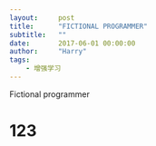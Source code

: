 ```yaml
---
layout:     post
title:      "FICTIONAL PROGRAMMER"
subtitle:   ""
date:       2017-06-01 00:00:00
author:     "Harry"
tags:
    - 增强学习
---
```


Fictional programmer 

<h1> 123 </h1>


<script>
    window.onload=function(){ 
        
        $.ajax({
            type: "GET",
            url: "http://api.hackiey.com:8000/api?input1=100&input2=200",
            xhrFields:{'Access-Control-Allow-Origin': '*'}}
        ).done(function(msg){
            console.log ("Data Saved: " + msg)
        }).fail(function(jqXHR, textStatus){
            console.log ("fail: " + textStatus)
        })
    })
} 
    
</script>
